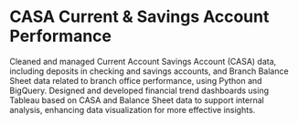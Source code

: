 # CASA Current & Savings Account Performance
Cleaned and managed Current Account Savings Account (CASA) data, including deposits in checking and savings accounts, and Branch Balance Sheet data related to branch office performance, using Python and BigQuery. Designed and developed financial trend dashboards using Tableau based on CASA and Balance Sheet data to support internal analysis, enhancing data visualization for more effective insights.
